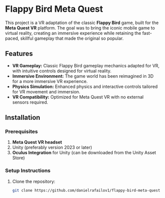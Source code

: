 # Flappy Bird Meta Quest

This project is a VR adaptation of the classic **Flappy Bird** game, built for the **Meta Quest VR** platform. The goal was to bring the iconic mobile game to virtual reality, creating an immersive experience while retaining the fast-paced, skillful gameplay that made the original so popular.

## Features

- **VR Gameplay:** Classic Flappy Bird gameplay mechanics adapted for VR, with intuitive controls designed for virtual reality.
- **Immersive Environment:** The game world has been reimagined in 3D for a more immersive VR experience.
- **Physics Simulation:** Enhanced physics and interactive controls tailored for VR movement and immersion.
- **VR Compatibility:** Optimized for Meta Quest VR with no external sensors required.

## Installation

### Prerequisites

1. **Meta Quest VR headset**
2. Unity (preferably version 2023 or later)
3. **Oculus Integration** for Unity (can be downloaded from the Unity Asset Store)

### Setup Instructions

1. Clone the repository:

   ```bash
   git clone https://github.com/danielrafailov1/flappy-bird-meta-quest.git
